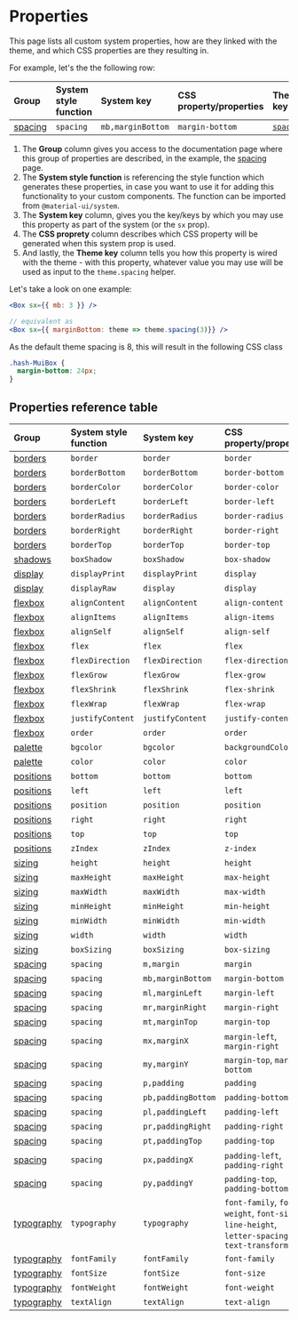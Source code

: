 # Properties

<p class="description">This page lists all custom system properties, how are they linked with the theme, and which CSS properties are they resulting in.</p>

For example, let's the the following row:

| Group                       | System style function | System key        | CSS property/properties | Theme key                                                        |
| :-------------------------- | :-------------------- | :---------------- | :---------------------- | :--------------------------------------------------------------- |
| [spacing](/system/spacing/) | `spacing`             | `mb,marginBottom` | `margin-bottom`         | [`spacing`](/customization/default-theme/?expand-path=$.spacing) |

1. The <b>Group</b> column gives you access to the documentation page where this group of properties are described, in the example, the [spacing](/system/spacing/) page.
2. The <b>System style function</b> is referencing the style function which generates these properties, in case you want to use it for adding this functionality to your custom components. The function can be imported from `@material-ui/system`.
3. The <b>System key</b> column, gives you the key/keys by which you may use this property as part of the system (or the `sx` prop).
4. The <b>CSS proprety</b> column describes which CSS property will be generated when this system prop is used.
5. And lastly, the <b>Theme key</b> column tells you how this property is wired with the theme - with this property, whatever value you may use will be used as input to the `theme.spacing` helper.

Let's take a look on one example:

```jsx
<Box sx={{ mb: 3 }} />

// equivalent as
<Box sx={{ marginBottom: theme => theme.spacing(3)}} />
```

As the default theme spacing is 8, this will result in the following CSS class

```css
.hash-MuiBox {
  margin-bottom: 24px;
}
```

## Properties reference table

| Group                             | System style function | System key         | CSS property/properties                                                                      | Theme key                                                              |
| :-------------------------------- | :-------------------- | :----------------- | :------------------------------------------------------------------------------------------- | :--------------------------------------------------------------------- |
| [borders](/system/borders/)       | `border`              | `border`           | `border`                                                                                     | `borders`                                                              |
| [borders](/system/borders/)       | `borderBottom`        | `borderBottom`     | `border-bottom`                                                                              | `borders`                                                              |
| [borders](/system/borders/)       | `borderColor`         | `borderColor`      | `border-color`                                                                               | [`palette`](/customization/default-theme/?expand-path=$.palette)       |
| [borders](/system/borders/)       | `borderLeft`          | `borderLeft`       | `border-left`                                                                                | `borders`                                                              |
| [borders](/system/borders/)       | `borderRadius`        | `borderRadius`     | `border-radius`                                                                              | [`shape`](/customization/default-theme/?expand-path=$.shape)           |
| [borders](/system/borders/)       | `borderRight`         | `borderRight`      | `border-right`                                                                               | `borders`                                                              |
| [borders](/system/borders/)       | `borderTop`           | `borderTop`        | `border-top`                                                                                 | `borders`                                                              |
| [shadows](/system/shadows/)       | `boxShadow`           | `boxShadow`        | `box-shadow`                                                                                 | `shadows`                                                              |
| [display](/system/display/)       | `displayPrint`        | `displayPrint`     | `display`                                                                                    | none                                                                   |
| [display](/system/display/)       | `displayRaw`          | `display`          | `display`                                                                                    | none                                                                   |
| [flexbox](/system/flexbox/)       | `alignContent`        | `alignContent`     | `align-content`                                                                              | none                                                                   |
| [flexbox](/system/flexbox/)       | `alignItems`          | `alignItems`       | `align-items`                                                                                | none                                                                   |
| [flexbox](/system/flexbox/)       | `alignSelf`           | `alignSelf`        | `align-self`                                                                                 | none                                                                   |
| [flexbox](/system/flexbox/)       | `flex`                | `flex`             | `flex`                                                                                       | none                                                                   |
| [flexbox](/system/flexbox/)       | `flexDirection`       | `flexDirection`    | `flex-direction`                                                                             | none                                                                   |
| [flexbox](/system/flexbox/)       | `flexGrow`            | `flexGrow`         | `flex-grow`                                                                                  | none                                                                   |
| [flexbox](/system/flexbox/)       | `flexShrink`          | `flexShrink`       | `flex-shrink`                                                                                | none                                                                   |
| [flexbox](/system/flexbox/)       | `flexWrap`            | `flexWrap`         | `flex-wrap`                                                                                  | none                                                                   |
| [flexbox](/system/flexbox/)       | `justifyContent`      | `justifyContent`   | `justify-content`                                                                            | none                                                                   |
| [flexbox](/system/flexbox/)       | `order`               | `order`            | `order`                                                                                      | none                                                                   |
| [palette](/system/palette/)       | `bgcolor`             | `bgcolor`          | `backgroundColor`                                                                            | [`palette`](/customization/default-theme/?expand-path=$.palette)       |
| [palette](/system/palette/)       | `color`               | `color`            | `color`                                                                                      | [`palette`](/customization/default-theme/?expand-path=$.palette)       |
| [positions](/system/positions/)   | `bottom`              | `bottom`           | `bottom`                                                                                     | none                                                                   |
| [positions](/system/positions/)   | `left`                | `left`             | `left`                                                                                       | none                                                                   |
| [positions](/system/positions/)   | `position`            | `position`         | `position`                                                                                   | none                                                                   |
| [positions](/system/positions/)   | `right`               | `right`            | `right`                                                                                      | none                                                                   |
| [positions](/system/positions/)   | `top`                 | `top`              | `top`                                                                                        | none                                                                   |
| [positions](/system/positions/)   | `zIndex`              | `zIndex`           | `z-index`                                                                                    | [`zIndex`](/customization/default-theme/?expand-path=$.zIndex)         |
| [sizing](/system/sizing/)         | `height`              | `height`           | `height`                                                                                     | none                                                                   |
| [sizing](/system/sizing/)         | `maxHeight`           | `maxHeight`        | `max-height`                                                                                 | none                                                                   |
| [sizing](/system/sizing/)         | `maxWidth`            | `maxWidth`         | `max-width`                                                                                  | none                                                                   |
| [sizing](/system/sizing/)         | `minHeight`           | `minHeight`        | `min-height`                                                                                 | none                                                                   |
| [sizing](/system/sizing/)         | `minWidth`            | `minWidth`         | `min-width`                                                                                  | none                                                                   |
| [sizing](/system/sizing/)         | `width`               | `width`            | `width`                                                                                      | none                                                                   |
| [sizing](/system/sizing/)         | `boxSizing`           | `boxSizing`        | `box-sizing`                                                                                 | none                                                                   |
| [spacing](/system/spacing/)       | `spacing`             | `m,margin`         | `margin`                                                                                     | [`spacing`](/customization/default-theme/?expand-path=$.spacing)       |
| [spacing](/system/spacing/)       | `spacing`             | `mb,marginBottom`  | `margin-bottom`                                                                              | [`spacing`](/customization/default-theme/?expand-path=$.spacing)       |
| [spacing](/system/spacing/)       | `spacing`             | `ml,marginLeft`    | `margin-left`                                                                                | [`spacing`](/customization/default-theme/?expand-path=$.spacing)       |
| [spacing](/system/spacing/)       | `spacing`             | `mr,marginRight`   | `margin-right`                                                                               | [`spacing`](/customization/default-theme/?expand-path=$.spacing)       |
| [spacing](/system/spacing/)       | `spacing`             | `mt,marginTop`     | `margin-top`                                                                                 | [`spacing`](/customization/default-theme/?expand-path=$.spacing)       |
| [spacing](/system/spacing/)       | `spacing`             | `mx,marginX`       | `margin-left`, `margin-right`                                                                | [`spacing`](/customization/default-theme/?expand-path=$.spacing)       |
| [spacing](/system/spacing/)       | `spacing`             | `my,marginY`       | `margin-top`, `margin-bottom`                                                                | [`spacing`](/customization/default-theme/?expand-path=$.spacing)       |
| [spacing](/system/spacing/)       | `spacing`             | `p,padding`        | `padding`                                                                                    | [`spacing`](/customization/default-theme/?expand-path=$.spacing)       |
| [spacing](/system/spacing/)       | `spacing`             | `pb,paddingBottom` | `padding-bottom`                                                                             | [`spacing`](/customization/default-theme/?expand-path=$.spacing)       |
| [spacing](/system/spacing/)       | `spacing`             | `pl,paddingLeft`   | `padding-left`                                                                               | [`spacing`](/customization/default-theme/?expand-path=$.spacing)       |
| [spacing](/system/spacing/)       | `spacing`             | `pr,paddingRight`  | `padding-right`                                                                              | [`spacing`](/customization/default-theme/?expand-path=$.spacing)       |
| [spacing](/system/spacing/)       | `spacing`             | `pt,paddingTop`    | `padding-top`                                                                                | [`spacing`](/customization/default-theme/?expand-path=$.spacing)       |
| [spacing](/system/spacing/)       | `spacing`             | `px,paddingX`      | `padding-left`, `padding-right`                                                              | [`spacing`](/customization/default-theme/?expand-path=$.spacing)       |
| [spacing](/system/spacing/)       | `spacing`             | `py,paddingY`      | `padding-top`, `padding-bottom`                                                              | [`spacing`](/customization/default-theme/?expand-path=$.spacing)       |
| [typography](/system/typography/) | `typography`          | `typography`       | `font-family`, `font-weight`, `font-size`, `line-height`, `letter-spacing`, `text-transform` | [`typography`](/customization/default-theme/?expand-path=$.typography) |
| [typography](/system/typography/) | `fontFamily`          | `fontFamily`       | `font-family`                                                                                | [`typography`](/customization/default-theme/?expand-path=$.typography) |
| [typography](/system/typography/) | `fontSize`            | `fontSize`         | `font-size`                                                                                  | [`typography`](/customization/default-theme/?expand-path=$.typography) |
| [typography](/system/typography/) | `fontWeight`          | `fontWeight`       | `font-weight`                                                                                | [`typography`](/customization/default-theme/?expand-path=$.typography) |
| [typography](/system/typography/) | `textAlign`           | `textAlign`        | `text-align`                                                                                 | none                                                                   |
